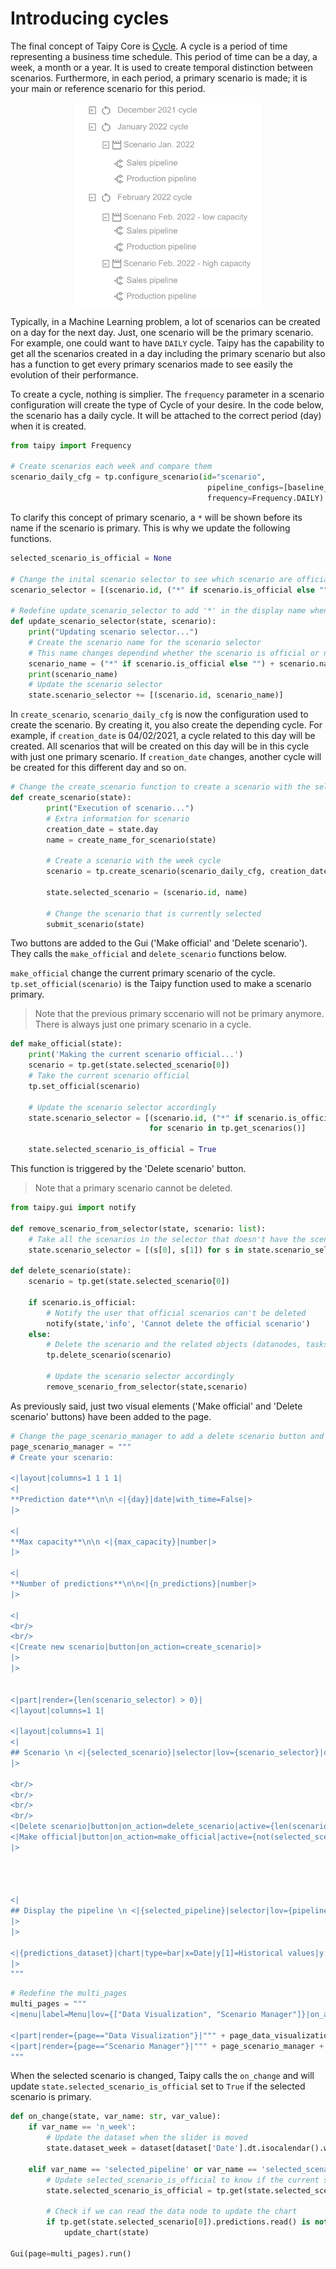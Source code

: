 # Introducing cycles

The final concept of Taipy Core is [Cycle](https://didactic-broccoli-7da2dfd5.pages.github.io/manuals/core/concepts/cycle/). A cycle is a period of time representing a business time schedule. This period of time can be a day, a week, a month or a year. It is used to create temporal distinction between scenarios. Furthermore, in each period, a primary scenario is made; it is your main or reference scenario for this period.

<p align="center">
    <img src="/steps/images/cycle.svg" width=300>
</p>

Typically, in a Machine Learning problem, a lot of scenarios can be created on a day for the next day. Just, one scenario will be the primary scenario. For example, one could want to have `DAILY` cycle. Taipy has the capability to get all the scenarios created in a day including the primary scenario but also has a function to get every primary scenarios made to see easily the evolution of their performance.

To create a cycle, nothing is simplier. The `frequency` parameter in a scenario configuration will create the type of Cycle of your desire. In the code below, the scenario has a daily cycle. It will be attached to the correct period (day) when it is created.

```python
from taipy import Frequency

# Create scenarios each week and compare them
scenario_daily_cfg = tp.configure_scenario(id="scenario",
                                            pipeline_configs=[baseline_pipeline_cfg, ml_pipeline_cfg],
                                            frequency=Frequency.DAILY)
```

To clarify this concept of primary scenario, a `*` will be shown before its name if the scenario is primary. This is why we update the following functions.

```python
selected_scenario_is_official = None

# Change the inital scenario selector to see which scenario are officials
scenario_selector = [(scenario.id, ("*" if scenario.is_official else "") + scenario.name) for scenario in all_scenarios]

# Redefine update_scenario_selector to add '*' in the display name when the scnario is official
def update_scenario_selector(state, scenario):
    print("Updating scenario selector...")
    # Create the scenario name for the scenario selector
    # This name changes dependind whether the scenario is official or not
    scenario_name = ("*" if scenario.is_official else "") + scenario.name
    print(scenario_name)
    # Update the scenario selector
    state.scenario_selector += [(scenario.id, scenario_name)]
```

In `create_scenario`, `scenario_daily_cfg` is now the configuration used to create the scenario. By creating it, you also create the depending cycle. For example, if `creation_date` is 04/02/2021, a cycle related to this day will be created. All scenarios that will be created on this day will be in this cycle with just one primary scenario. If `creation_date` changes, another cycle will be created for this different day and so on.

```python
# Change the create_scenario function to create a scenario with the selected frequency
def create_scenario(state):
        print("Execution of scenario...")
        # Extra information for scenario
        creation_date = state.day
        name = create_name_for_scenario(state)

        # Create a scenario with the week cycle
        scenario = tp.create_scenario(scenario_daily_cfg, creation_date=creation_date, name=name)

        state.selected_scenario = (scenario.id, name)

        # Change the scenario that is currently selected
        submit_scenario(state)
```

Two buttons are added to the Gui ('Make official' and 'Delete scenario'). They calls the `make_official` and `delete_scenario` functions below.

`make_official` change the current primary scenario of the cycle. `tp.set_official(scenario)` is the Taipy function used to make a scenario primary.

> Note that the previous primary sccenario will not be primary anymore. There is always just one primary scenario in a cycle. 

```python
def make_official(state):
    print('Making the current scenario official...')
    scenario = tp.get(state.selected_scenario[0])
    # Take the current scenario official
    tp.set_official(scenario)
    
    # Update the scenario selector accordingly
    state.scenario_selector = [(scenario.id, ("*" if scenario.is_official else "") + scenario.name) 
                               for scenario in tp.get_scenarios()]

    state.selected_scenario_is_official = True
```

This function is triggered by the 'Delete scenario' button.

> Note that a primary scenario cannot be deleted.

```python
from taipy.gui import notify

def remove_scenario_from_selector(state, scenario: list):
    # Take all the scenarios in the selector that doesn't have the scenario.id
    state.scenario_selector = [(s[0], s[1]) for s in state.scenario_selector if s[0] != scenario.id]

def delete_scenario(state):
    scenario = tp.get(state.selected_scenario[0])
    
    if scenario.is_official:
        # Notify the user that official scenarios can't be deleted
        notify(state,'info', 'Cannot delete the official scenario')
    else:
        # Delete the scenario and the related objects (datanodes, tasks, jobs,...)
        tp.delete_scenario(scenario)
        
        # Update the scenario selector accordingly
        remove_scenario_from_selector(state,scenario)

```

As previously said, just two visual elements ('Make official' and 'Delete scenario' buttons) have been added to the page. 

```python
# Change the page_scenario_manager to add a delete scenario button and a make official button
page_scenario_manager = """
# Create your scenario:

<|layout|columns=1 1 1 1|
<|
**Prediction date**\n\n <|{day}|date|with_time=False|>
|>

<|
**Max capacity**\n\n <|{max_capacity}|number|>
|>

<|
**Number of predictions**\n\n<|{n_predictions}|number|>
|>

<|
<br/>
<br/>
<|Create new scenario|button|on_action=create_scenario|>
|>
|>


<|part|render={len(scenario_selector) > 0}|
<|layout|columns=1 1|

<|layout|columns=1 1|
<|
## Scenario \n <|{selected_scenario}|selector|lov={scenario_selector}|dropdown=True|>
|>

<br/>
<br/>
<br/>
<br/>
<|Delete scenario|button|on_action=delete_scenario|active={len(scenario_selector)>0}|>
<|Make official|button|on_action=make_official|active={not(selected_scenario_is_official) and len(scenario_selector)>0}|>
|>




<|
## Display the pipeline \n <|{selected_pipeline}|selector|lov={pipeline_selector}|dropdown=True|>
|>
|>

<|{predictions_dataset}|chart|type=bar|x=Date|y[1]=Historical values|y[2]=Predicted values|height=80%|width=100%|>
|>
"""
```


```python
# Redefine the multi_pages
multi_pages = """
<|menu|label=Menu|lov={["Data Visualization", "Scenario Manager"]}|on_action=menu_fct|>

<|part|render={page=="Data Visualization"}|""" + page_data_visualization + """|>
<|part|render={page=="Scenario Manager"}|""" + page_scenario_manager + """|>
"""
```

When the selected scenario is changed, Taipy calls the `on_change` and will update `state.selected_scenario_is_official` set to `True` if the selected scenario is primary.

```python
def on_change(state, var_name: str, var_value):
    if var_name == 'n_week':
        # Update the dataset when the slider is moved
        state.dataset_week = dataset[dataset['Date'].dt.isocalendar().week == var_value]
        
    elif var_name == 'selected_pipeline' or var_name == 'selected_scenario':
        # Update selected_scenario_is_official to know if the current scenario is official or not
        state.selected_scenario_is_official = tp.get(state.selected_scenario[0]).is_official

        # Check if we can read the data node to update the chart
        if tp.get(state.selected_scenario[0]).predictions.read() is not None:
            update_chart(state)

Gui(page=multi_pages).run()
```
